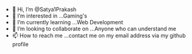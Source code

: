 - 👋 Hi, I’m @Satya1Prakash
- 👀 I’m interested in ...Gaming's 
- 🌱 I’m currently learning ...Web Development
- 💞️ I’m looking to collaborate on ...Anyone who can understand me
- 📫 How to reach me ...contact me on my email address via my github profile

<!---
Satya1Prakash/Satya1Prakash is a ✨ special ✨ repository because its `README.md` (this file) appears on your GitHub profile.
You can click the Preview link to take a look at your changes.
--->
